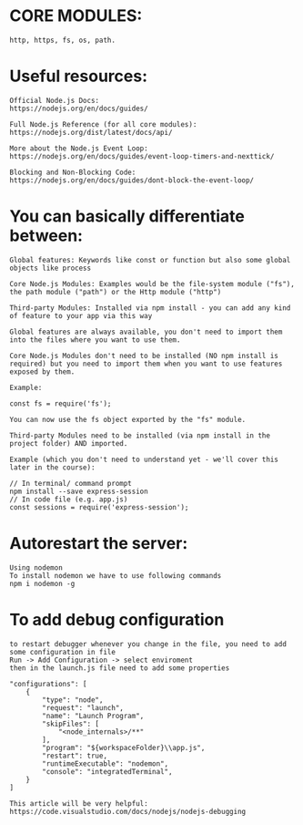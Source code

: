 # CORE MODULES:
	http, https, fs, os, path.
# Useful resources:
	Official Node.js Docs: 
	https://nodejs.org/en/docs/guides/

	Full Node.js Reference (for all core modules): 
	https://nodejs.org/dist/latest/docs/api/

	More about the Node.js Event Loop: 
	https://nodejs.org/en/docs/guides/event-loop-timers-and-nexttick/

	Blocking and Non-Blocking Code: 
	https://nodejs.org/en/docs/guides/dont-block-the-event-loop/

# You can basically differentiate between:

	Global features: Keywords like const or function but also some global objects like process

	Core Node.js Modules: Examples would be the file-system module ("fs"), the path module ("path") or the Http module ("http")

	Third-party Modules: Installed via npm install - you can add any kind of feature to your app via this way

	Global features are always available, you don't need to import them into the files where you want to use them.

	Core Node.js Modules don't need to be installed (NO npm install is required) but you need to import them when you want to use features exposed by them.

	Example:

	const fs = require('fs');

	You can now use the fs object exported by the "fs" module.

	Third-party Modules need to be installed (via npm install in the project folder) AND imported.

	Example (which you don't need to understand yet - we'll cover this later in the course):

	// In terminal/ command prompt
	npm install --save express-session
	// In code file (e.g. app.js)
	const sessions = require('express-session');
	
 # Autorestart the server:
 	Using nodemon
	To install nodemon we have to use following commands
	npm i nodemon -g
	
 # To add debug configuration
 	to restart debugger whenever you change in the file, you need to add some configuration in file
	Run -> Add Configuration -> select enviroment
	then in the launch.js file need to add some properties
	
	"configurations": [
        {
            "type": "node",
            "request": "launch",
            "name": "Launch Program",
            "skipFiles": [
                "<node_internals>/**"
            ],
            "program": "${workspaceFolder}\\app.js",
            "restart": true,
            "runtimeExecutable": "nodemon",
            "console": "integratedTerminal",
        }
    ]
    
    This article will be very helpful: 
    https://code.visualstudio.com/docs/nodejs/nodejs-debugging

